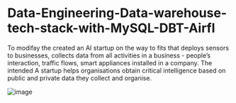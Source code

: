 # Data-Engineering-Data-warehouse-tech-stack-with-MySQL-DBT-Airfl 
To modifay the  created an AI startup  on the way to fits that deploys sensors to businesses, collects data from all activities in a business - people’s interaction, traffic flows, smart appliances installed in a company. The intended A startup helps organisations obtain critical intelligence based on public and private data they collect and organise. 


![image](https://user-images.githubusercontent.com/43541659/200939695-b042d00b-a6b1-4a59-966e-1f51a49000a9.png)
